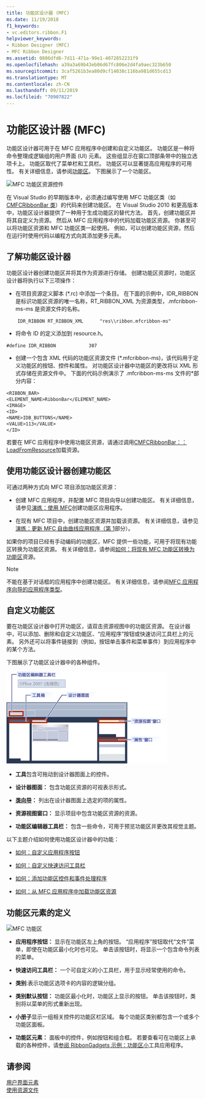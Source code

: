 ```yaml
---
title: 功能区设计器 (MFC)
ms.date: 11/19/2018
f1_keywords:
- vc.editors.ribbon.F1
helpviewer_keywords:
- Ribbon Designer (MFC)
- MFC Ribbon Designer
ms.assetid: 0806dfd6-7d11-471a-99e1-4072852231f9
ms.openlocfilehash: a39a3a69b43eb06d67fc806e2d4fa9aec323b650
ms.sourcegitcommit: 3caf5261b3ea80d9cf14038c116ba981d655cd13
ms.translationtype: MT
ms.contentlocale: zh-CN
ms.lasthandoff: 09/11/2019
ms.locfileid: "70907822"
---
```

# <a name="ribbon-designer-mfc"></a>功能区设计器 (MFC)

功能区设计器可用于在 MFC 应用程序中创建和自定义功能区。 功能区是一种将命令整理成逻辑组的用户界面 (UI) 元素。 这些组显示在窗口顶部条带中的独立选项卡上。 功能区取代了菜单栏和工具栏。 功能区可以显著提高应用程序的可用性。 有关详细信息，请参阅[功能区](/windows/win32/uxguide/cmd-ribbons)。 下图展示了一个功能区。

![MFC 功能区资源控件](../mfc/media/ribbon_no_callouts.png "MFC 功能区资源控件")

在 Visual Studio 的早期版本中，必须通过编写使用 MFC 功能区类（如[CMFCRibbonBar 类](../mfc/reference/cmfcribbonbar-class.md)）的代码来创建功能区。 在 Visual Studio 2010 和更高版本中，功能区设计器提供了一种用于生成功能区的替代方法。 首先，创建功能区并将其自定义为资源。 然后从 MFC 应用程序中的代码加载功能区资源。 你甚至可以将功能区资源和 MFC 功能区类一起使用。 例如，可以创建功能区资源，然后在运行时使用代码以编程方式向其添加更多元素。

## <a name="understanding-the-ribbon-designer"></a>了解功能区设计器

功能区设计器创建功能区并将其作为资源进行存储。 创建功能区资源时，功能区设计器将执行以下三项操作：

- 在项目资源定义脚本 (*.rc) 中添加一个条目。 在下面的示例中，IDR_RIBBON 是标识功能区资源的唯一名称，RT_RIBBON_XML 为资源类型，.mfcribbon-ms-ms 是资源文件的名称。

```
    IDR_RIBBON RT_RIBBON_XML      "res\\ribbon.mfcribbon-ms"
```

- 将命令 ID 的定义添加到 resource.h。

```
#define IDR_RIBBON            307
```

- 创建一个包含 XML 代码的功能区资源文件 (*.mfcribbon-ms)，该代码用于定义功能区的按钮、控件和属性。 对功能区设计器中功能区的更改将以 XML 形式存储在资源文件中。 下面的代码示例演示了 .mfcribbon-ms-ms 文件的\*部分内容：

```
<RIBBON_BAR>
<ELEMENT_NAME>RibbonBar</ELEMENT_NAME>
<IMAGE>
<ID>
<NAME>IDB_BUTTONS</NAME>
<VALUE>113</VALUE>
</ID>
```

若要在 MFC 应用程序中使用功能区资源，请通过调用[CMFCRibbonBar：： LoadFromResource](../mfc/reference/cmfcribbonbar-class.md#loadfromresource)加载资源。

## <a name="creating-a-ribbon-by-using-the-ribbon-designer"></a>使用功能区设计器创建功能区

可通过两种方式向 MFC 项目添加功能区资源：

- 创建 MFC 应用程序，并配置 MFC 项目向导以创建功能区。 有关详细信息，请参见[演练：使用 MFC](../mfc/walkthrough-creating-a-ribbon-application-by-using-mfc.md)创建功能区应用程序。

- 在现有 MFC 项目中，创建功能区资源并加载该资源。 有关详细信息，请参见[演练：更新 MFC 自由曲线应用程序（第 1](../mfc/walkthrough-updating-the-mfc-scribble-application-part-1.md)部分）。

如果你的项目已经有手动编码的功能区，MFC 提供一些功能，可用于将现有功能区转换为功能区资源。 有关详细信息，请参阅[如何：将现有 MFC 功能区转换为功能区](../mfc/how-to-convert-an-existing-mfc-ribbon-to-a-ribbon-resource.md)资源。

> [!NOTE]
>  不能在基于对话框的应用程序中创建功能区。 有关详细信息，请参阅[MFC 应用程序向导的应用程序类型](../mfc/reference/application-type-mfc-application-wizard.md)。

## <a name="customizing-ribbons"></a>自定义功能区

要在功能区设计器中打开功能区，请双击资源视图中的功能区资源。 在设计器中，可以添加、删除和自定义功能区、“应用程序”按钮或快速访问工具栏上的元素。 另外还可以将事件链接到（例如，按钮单击事件和菜单事件）到应用程序中的某个方法。

下图展示了功能区设计器中的各种组件。

![MFC 功能区设计器](../mfc/media/ribbon_designer.png "MFC 功能区设计器")

- **工具**包含可拖动到设计器图面上的控件。

- **设计器图面：** 包含功能区资源的可视表示形式。

- **[类向导](reference/mfc-class-wizard.md)：** 列出在设计器图面上选定的项的属性。

- **资源视图窗口：** 显示项目中包含功能区资源的资源。

- **功能区编辑器工具栏：** 包含一些命令，可用于预览功能区并更改其视觉主题。

以下主题介绍如何使用功能区设计器中的功能：

- [如何：自定义应用程序按钮](../mfc/how-to-customize-the-application-button.md)

- [如何：自定义快速访问工具栏](../mfc/how-to-customize-the-quick-access-toolbar.md)

- [如何：添加功能区控件和事件处理程序](../mfc/how-to-add-ribbon-controls-and-event-handlers.md)

- [如何：从 MFC 应用程序中加载功能区资源](../mfc/how-to-load-a-ribbon-resource-from-an-mfc-application.md)

## <a name="definitions-of-ribbon-elements"></a>功能区元素的定义

![MFC 功能区](../mfc/media/ribbon.png "MFC 功能区")

- **应用程序按钮：** 显示在功能区左上角的按钮。 “应用程序”按钮取代“文件”菜单，即使在功能区最小化时也可见。 单击该按钮时，将显示一个包含命令列表的菜单。

- **快速访问工具栏：** 一个可自定义的小工具栏，用于显示经常使用的命令。

- **类别**:表示功能区选项卡的内容的逻辑分组。

- **类别默认按钮：** 功能区最小化时，功能区上显示的按钮。 单击该按钮时，类别将以菜单的形式重新出现。

- **小册子**显示一组相关控件的功能区栏区域。 每个功能区类别都包含一个或多个功能区面板。

- **功能区元素：** 面板中的控件，例如按钮和组合框。 若要查看可在功能区上承载的各种控件，请[参阅 RibbonGadgets 示例：功能区小](../overview/visual-cpp-samples.md)工具应用程序。

## <a name="see-also"></a>请参阅

[用户界面元素](../mfc/user-interface-elements-mfc.md)<br/>
[使用资源文件](../windows/working-with-resource-files.md)
